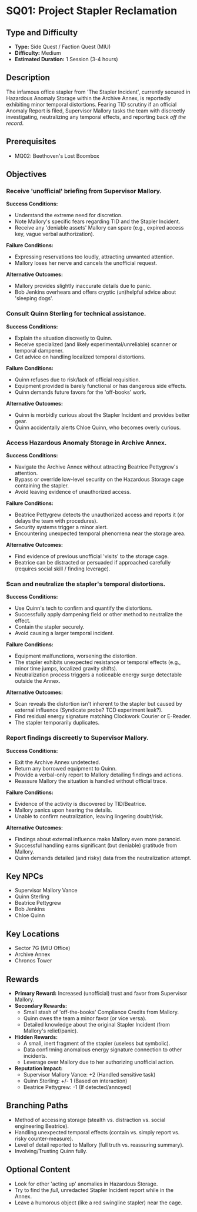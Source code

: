 # SQ01: Project Stapler Reclamation

## Type and Difficulty
- **Type:** Side Quest / Faction Quest (MIU)
- **Difficulty:** Medium
- **Estimated Duration:** 1 Session (3-4 hours)

## Description
The infamous office stapler from 'The Stapler Incident', currently secured in Hazardous Anomaly Storage within the Archive Annex, is reportedly exhibiting minor temporal distortions. Fearing TID scrutiny if an official Anomaly Report is filed, Supervisor Mallory tasks the team with discreetly investigating, neutralizing any temporal effects, and reporting back *off the record*.

## Prerequisites
- MQ02: Beethoven's Lost Boombox

## Objectives
### Receive 'unofficial' briefing from Supervisor Mallory.

**Success Conditions:**
- Understand the extreme need for discretion.
- Note Mallory's specific fears regarding TID and the Stapler Incident.
- Receive any 'deniable assets' Mallory can spare (e.g., expired access key, vague verbal authorization).

**Failure Conditions:**
- Expressing reservations too loudly, attracting unwanted attention.
- Mallory loses her nerve and cancels the unofficial request.

**Alternative Outcomes:**
- Mallory provides slightly inaccurate details due to panic.
- Bob Jenkins overhears and offers cryptic (un)helpful advice about 'sleeping dogs'.
### Consult Quinn Sterling for technical assistance.

**Success Conditions:**
- Explain the situation discreetly to Quinn.
- Receive specialized (and likely experimental/unreliable) scanner or temporal dampener.
- Get advice on handling localized temporal distortions.

**Failure Conditions:**
- Quinn refuses due to risk/lack of official requisition.
- Equipment provided is barely functional or has dangerous side effects.
- Quinn demands future favors for the 'off-books' work.

**Alternative Outcomes:**
- Quinn is morbidly curious about the Stapler Incident and provides better gear.
- Quinn accidentally alerts Chloe Quinn, who becomes overly curious.
### Access Hazardous Anomaly Storage in Archive Annex.

**Success Conditions:**
- Navigate the Archive Annex without attracting Beatrice Pettygrew's attention.
- Bypass or override low-level security on the Hazardous Storage cage containing the stapler.
- Avoid leaving evidence of unauthorized access.

**Failure Conditions:**
- Beatrice Pettygrew detects the unauthorized access and reports it (or delays the team with procedures).
- Security systems trigger a minor alert.
- Encountering unexpected temporal phenomena near the storage area.

**Alternative Outcomes:**
- Find evidence of previous unofficial 'visits' to the storage cage.
- Beatrice can be distracted or persuaded if approached carefully (requires social skill / finding leverage).
### Scan and neutralize the stapler's temporal distortions.

**Success Conditions:**
- Use Quinn's tech to confirm and quantify the distortions.
- Successfully apply dampening field or other method to neutralize the effect.
- Contain the stapler securely.
- Avoid causing a larger temporal incident.

**Failure Conditions:**
- Equipment malfunctions, worsening the distortion.
- The stapler exhibits unexpected resistance or temporal effects (e.g., minor time jumps, localized gravity shifts).
- Neutralization process triggers a noticeable energy surge detectable outside the Annex.

**Alternative Outcomes:**
- Scan reveals the distortion isn't inherent to the stapler but caused by external influence (Syndicate probe? TCD experiment leak?).
- Find residual energy signature matching Clockwork Courier or E-Reader.
- The stapler temporarily duplicates.
### Report findings discreetly to Supervisor Mallory.

**Success Conditions:**
- Exit the Archive Annex undetected.
- Return any borrowed equipment to Quinn.
- Provide a verbal-only report to Mallory detailing findings and actions.
- Reassure Mallory the situation is handled without official trace.

**Failure Conditions:**
- Evidence of the activity is discovered by TID/Beatrice.
- Mallory panics upon hearing the details.
- Unable to confirm neutralization, leaving lingering doubt/risk.

**Alternative Outcomes:**
- Findings about external influence make Mallory even more paranoid.
- Successful handling earns significant (but deniable) gratitude from Mallory.
- Quinn demands detailed (and risky) data from the neutralization attempt.

## Key NPCs
- Supervisor Mallory Vance
- Quinn Sterling
- Beatrice Pettygrew
- Bob Jenkins
- Chloe Quinn

## Key Locations
- Sector 7G (MIU Office)
- Archive Annex
- Chronos Tower

## Rewards
- **Primary Reward:** Increased (unofficial) trust and favor from Supervisor Mallory.
- **Secondary Rewards:**
  - Small stash of 'off-the-books' Compliance Credits from Mallory.
  - Quinn owes the team a minor favor (or vice versa).
  - Detailed knowledge about the original Stapler Incident (from Mallory's relief/panic).
- **Hidden Rewards:**
  - A small, inert fragment of the stapler (useless but symbolic).
  - Data confirming anomalous energy signature connection to other incidents.
  - Leverage over Mallory due to her authorizing unofficial action.
- **Reputation Impact:**
  - Supervisor Mallory Vance: +2 (Handled sensitive task)
  - Quinn Sterling: +/- 1 (Based on interaction)
  - Beatrice Pettygrew: -1 (If detected/annoyed)

## Branching Paths
- Method of accessing storage (stealth vs. distraction vs. social engineering Beatrice).
- Handling unexpected temporal effects (contain vs. simply report vs. risky counter-measure).
- Level of detail reported to Mallory (full truth vs. reassuring summary).
- Involving/Trusting Quinn fully.

## Optional Content
- Look for other 'acting up' anomalies in Hazardous Storage.
- Try to find the *full*, unredacted Stapler Incident report while in the Annex.
- Leave a humorous object (like a red swingline stapler) near the cage.
